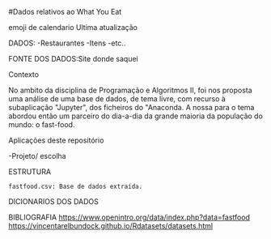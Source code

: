 #Dados relativos ao What You Eat

emoji de calendario Ultima atualização

DADOS:
	-Restaurantes
	-Itens
	-etc..

FONTE DOS DADOS:Site donde saquei



Contexto

No ambito da disciplina de Programação e Algoritmos II, foi nos proposta uma análise de uma 
base de dados, de tema livre, com recurso à subaplicação "Jupyter", dos ficheiros do "Anaconda.
A nossa para o tema abordou então um parceiro do dia-a-dia da grande maioria da população do
mundo: o fast-food. 

Aplicações deste repositório

-Projeto/
escolha 

ESTRUTURA

	fastfood.csv: Base de dados extraída.
	

DICIONARIOS DOS DADOS




BIBLIOGRAFIA
https://www.openintro.org/data/index.php?data=fastfood
https://vincentarelbundock.github.io/Rdatasets/datasets.html
